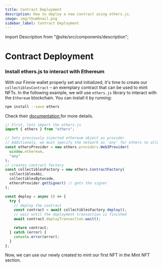 ```yaml
---
title: Contract Deployment
description: How to deploy a new contract using ethers.js.
image: img/thumbnail.png
sidebar_label: Contract Deployment
---
```


import Description from "@site/src/components/description";

# Contract Deployment

<Description
  text="How to deploy a new contract using ethers.js"
/>

### Install ethers.js to interact with Ethereum

With our Finnie wallet properly set and initialized, it's time to create our `collectiblesContract`
&#8211; an exemplary contract that can be used to mint NFTs.
In the following example, we will use `ethers.js` library to interact with the `Ethereum` blockchain. You can install it by running:

```sh
npm install --save ethers
```

Check their [documentation ](https://docs.ethers.io/v5/getting-started/)for more details.

```js
// First, lets import the ethers.js
import { ethers } from "ethers";

// Sets previously injected ethereum object as provider
// Additionaly, we must specify the network as 'any' for ethers to allow network changes
const ethersProvider = new ethers.providers.Web3Provider(
  window.ethereum,
  "any"
);
// creates contract factory
const collectiblesFactory = new ethers.ContractFactory(
  collectiblesAbi,
  collectiblesBytecode,
  ethersProvider.getSigner() // gets the signer
);

const deploy = async () => {
  try {
    // deploy the contract
    const contract = await collectiblesFactory.deploy();
    // wait until the deployment transaction is finished
    await contract.deployTransaction.wait();

    return contract;
  } catch (error) {
    console.error(error);
  }
};
```

Now, we can use our newly created to mint our first NFT in the Mint NFT section.
